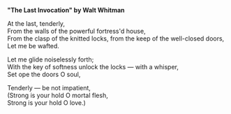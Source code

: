 **"The Last Invocation" by Walt Whitman**

At the last, tenderly,  
From the walls of the powerful fortress'd house,  
From the clasp of the knitted locks, from the keep of the well-closed doors,  
Let me be wafted.  

Let me glide noiselessly forth;  
With the key of softness unlock the locks — with a whisper,  
Set ope the doors O soul,  

Tenderly — be not impatient,  
(Strong is your hold O mortal flesh,  
Strong is your hold O love.)  
